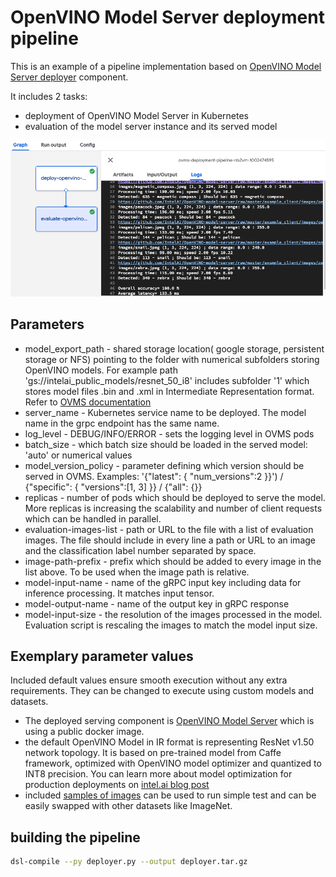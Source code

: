# OpenVINO Model Server deployment pipeline

This is an example of a pipeline implementation based on [OpenVINO Model Server deployer](container/README.md) component.

It includes 2 tasks:
- deployment of OpenVINO Model Server in Kubernetes 
- evaluation of the model server instance and its served model

![Deployer pipeline](deployer.png) 


## Parameters

- model_export_path - shared storage location( google storage, persistent storage or NFS) pointing to the folder with numerical subfolders storing OpenVINO models. 
For example path 'gs://intelai_public_models/resnet_50_i8' includes subfolder '1' which stores model files .bin and .xml in Intermediate Representation format.
Refer to [OVMS documentation](https://github.com/IntelAI/OpenVINO-model-server/blob/master/docs/docker_container.md#preparing-the-models)
- server_name - Kubernetes service name to be deployed. The model name in the grpc endpoint has the same name.
- log_level - DEBUG/INFO/ERROR - sets the logging level in OVMS pods
- batch_size - which batch size should be loaded in the served model: 'auto' or numerical values
- model_version_policy - parameter defining which version should be served in OVMS. Examples: '{"latest": { "num_versions":2 }}') / 
{"specific": { "versions":[1, 3] }} / {"all": {}}
- replicas - number of pods which should be deployed to serve the model. More replicas is increasing the scalability and number of client requests which can be handled in parallel.
- evaluation-images-list - path or URL to the file with a list of evaluation images. The file should include in every line a path or URL to an image and the classification label number separated by space.
- image-path-prefix - prefix which should be added to every image in the list above. To be used when the image path is relative.
- model-input-name - name of the gRPC input key including data for inference processing. It matches input tensor. 
- model-output-name - name of the output key in gRPC response
- model-input-size - the resolution of the images processed in the model. Evaluation script is rescaling the images to match the model input size.

## Exemplary parameter values

Included default values ensure smooth execution without any extra requirements. They can be changed to execute using custom
models and datasets. 

- The deployed serving component is [OpenVINO Model Server](https://github.com/IntelAI/OpenVINO-model-server) which is using a public docker image.
- the default OpenVINO Model in IR format is representing ResNet v1.50 network topology. 
It is based on pre-trained model from Caffe framework, optimized with OpenVINO model optimizer and quantized to INT8 precision.
You can learn more about model optimization for production deployments on [intel.ai blog post](https://www.intel.ai/introducing-int8-quantization-for-fast-cpu-inference-using-openvino)
- included [samples of images](https://raw.githubusercontent.com/IntelAI/OpenVINO-model-server/master/example_client/input_images.txt)
 can be used to run simple test and can be easily swapped with other datasets like ImageNet. 


## building the pipeline

```bash
dsl-compile --py deployer.py --output deployer.tar.gz

```